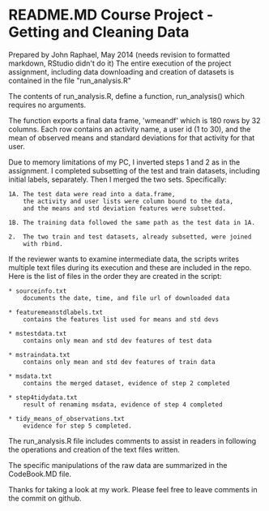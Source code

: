 README.MD Course Project - Getting and Cleaning Data
========================================================
Prepared by John Raphael, May 2014
(needs revision to formatted markdown, RStudio didn't do it)
The entire execution of the project assignment, including data downloading and creation of
datasets is contained in the file "run_analysis.R"

The contents of run_analysis.R, define a function, run_analysis() which requires
no arguments. 

The function exports a final data frame, 'wmeandf' which is
180 rows by 32 columns.  Each row contains an activity name, a user id (1 to 30), and
the mean of observed means and standard deviations for that activity for that user.

Due to memory limitations of my PC, I inverted steps 1 and 2 as in the assignment.
I completed subsetting of the test and train datasets, including initial labels, separately.
Then I merged the two sets.
Specifically:
    
    1A. The test data were read into a data.frame, 
        the activity and user lists were column bound to the data,
        and the means and std deviation features were subsetted.
        
    1B. The training data followed the same path as the test data in 1A.
    
    2.  The two train and test datasets, already subsetted, were joined
        with rbind.

If the reviewer wants to examine intermediate data, the scripts writes multiple
text files during its execution and these are included in the repo.
Here is the list of files in the order they are created in the script:

    * sourceinfo.txt             
        documents the date, time, and file url of downloaded data
    
    * featuremeanstdlabels.txt   
        contains the features list used for means and std devs
    
    * mstestdata.txt             
        contains only mean and std dev features of test data
        
    * mstraindata.txt            
        contains only mean and std dev features of train data

    * msdata.txt                 
        contains the merged dataset, evidence of step 2 completed

    * step4tidydata.txt          
        result of renaming msdata, evidence of step 4 completed

    * tidy_means_of_observations.txt 
        evidence for step 5 completed.

The run_analysis.R file includes comments to assist in readers in following
the operations and creation of the text files written.

The specific manipulations of the raw data are summarized in the CodeBook.MD file.

Thanks for taking a look at my work.  Please feel free to leave comments in the commit on github.
